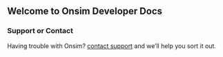 ## Welcome to Onsim Developer Docs

### Support or Contact

Having trouble with Onsim? [contact support](support@onsim.uk) and we’ll help you sort it out.
